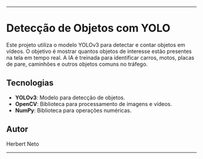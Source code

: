 
---

# Detecção de Objetos com YOLO

Este projeto utiliza o modelo YOLOv3 para detectar e contar objetos em vídeos. O objetivo é mostrar quantos objetos de interesse estão presentes na tela em tempo real. A IA é treinada para identificar carros, motos, placas de pare, caminhões e outros objetos comuns no tráfego.

## Tecnologias

- **YOLOv3**: Modelo para detecção de objetos.
- **OpenCV**: Biblioteca para processamento de imagens e vídeos.
- **NumPy**: Biblioteca para operações numéricas.

## Autor

Herbert Neto

---